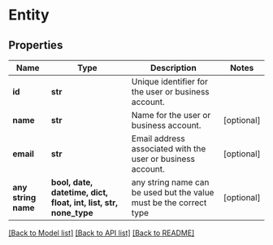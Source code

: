 # Entity


## Properties
Name | Type | Description | Notes
------------ | ------------- | ------------- | -------------
**id** | **str** | Unique identifier for the user or business account. | 
**name** | **str** | Name for the user or business account. | [optional] 
**email** | **str** | Email address associated with the user or business account. | [optional] 
**any string name** | **bool, date, datetime, dict, float, int, list, str, none_type** | any string name can be used but the value must be the correct type | [optional]

[[Back to Model list]](../README.md#documentation-for-models) [[Back to API list]](../README.md#documentation-for-api-endpoints) [[Back to README]](../README.md)


